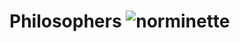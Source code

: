 # Philosophers ![norminette](https://github.com/tinitiuset/Philosophers/workflows/norminette/badge.svg)
